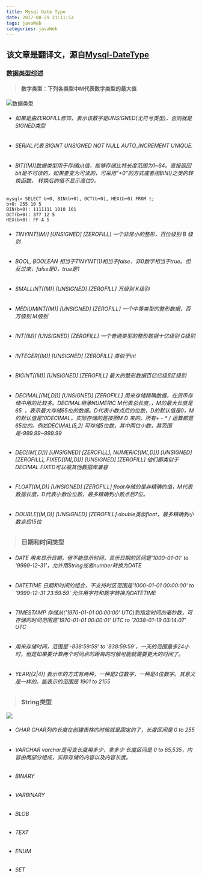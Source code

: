 ```yaml
---
title: Mysql Date Type
date: 2017-08-29 21:11:53
tags: javaWeb
categories: javaWeb
---
```

## 该文章是翻译文，源自[Mysql-DateType](https://dev.mysql.com/doc/refman/5.5/en/numeric-type-overview.html)

### 数据类型综述

> #### 数字类型：下列各类型中M代表数字类型的最大值
    
![数据类型](https://ww1.sinaimg.cn/large/005Y4715gy1fj0fv7pq4mj30e3086mxd.jpg)
    
- ######  如果是由ZEROFILL修饰，表示该数字是UNSIGNED(无符号类型)，否则就是SIGNED类型
- ######  SERIAL代表 BIGINT UNSIGNED NOT NULL AUTO_INCREMENT UNIQUE.
- ######  BIT[(M)]数据类型用于存储bit值，能够存储比特长度范围为1~64。直接返回bit是不可读的，如果要变为可读的，可采用"+0"的方式或者用BIN()之类的转换函数， 转换后的值不显示高位0。
        
```
mysql> SELECT b+0, BIN(b+0), OCT(b+0), HEX(b+0) FROM t;
b+0: 255 10 5
BIN(b+0): 1111111 1010 101
OCT(b+0): 377 12 5
HEX(b+0): FF A 5    
```
- ###### TINYINT[(M)] [UNSIGNED] [ZEROFILL]  一个非常小的整形，百位级别 B 级别
- ###### BOOL, BOOLEAN 相当于TINYINT(1)相当于false，非0数字相当于true。但反过来，false是0，true是1
- ###### SMALLINT[(M)] [UNSIGNED] [ZEROFILL] 万级别 K级别
- ###### MEDIUMINT[(M)] [UNSIGNED] [ZEROFILL]  一个中等类型的整形数据，百万级别 M级别
- ###### INT[(M)] [UNSIGNED] [ZEROFILL] 一个普通类型的整形数据十亿级别 G级别
- ###### INTEGER[(M)] [UNSIGNED] [ZEROFILL]   类似于int
- ###### BIGINT[(M)] [UNSIGNED] [ZEROFILL]  最大的整形数据百亿亿级别Z级别
- ###### DECIMAL[(M[,D])] [UNSIGNED] [ZEROFILL] 用来存储精确数据，在货币存储中用的比较多。DECIMAL继承NUMERIC  M代表总长度，，M的最大长度是65. ，表示最大存储65位的数据。D代表小数点后的位数，D的默认值是0，M的默认值是10DECIMAL。实际存储的是按照M D 来的。所有+ - * / 运算都是65位的。例如DECIMAL(5,2) 可存储5位数，其中两位小数，其范围是-999.99~999.99
- ###### DEC[(M[,D])] [UNSIGNED] [ZEROFILL], NUMERIC[(M[,D])] [UNSIGNED] [ZEROFILL], FIXED[(M[,D])] [UNSIGNED] [ZEROFILL] 他们都类似于DECIMAL  FIXED可以被其他数据库兼容
- ###### FLOAT[(M,D)] [UNSIGNED] [ZEROFILL] float存储的是非精确的值，M代表数据长度，D代表小数位位数，最多精确到小数点后7位。
- ###### DOUBLE[(M,D)] [UNSIGNED] [ZEROFILL]  double类似float，最多精确到小数点后15位
> ### 日期和时间类型
- ###### DATE 用来显示日期，但不能显示时间，显示日期的区间是'1000-01-01' to '9999-12-31'，允许用String或者number转换为DATE
- ###### DATETIME 日期和时间的组合，不支持时区范围是'1000-01-01 00:00:00' to '9999-12-31 23:59:59' 允许用字符和数字转换为DATETIME
- ###### TIMESTAMP 存储从('1970-01-01 00:00:00' UTC)到指定时间的毫秒数，可存储的时间范围是'1970-01-01 00:00:01' UTC to '2038-01-19 03:14:07' UTC
- ###### 用来存储时间，范围是'-838:59:59' to '838:59:59'，一天的范围最多24小时，但是如果要计算两个时间点的距离的时候可能就需要更大的时间了。
- ###### YEAR[(2|4)] 表示年的方式有两种，一种是2位数字，一种是4位数字。其意义是一样的。能表示的范围是 1901 to 2155
> ### String类型

![](https://ww1.sinaimg.cn/large/005Y4715gy1fj0nxsqongj30en03r74a.jpg)
- ###### CHAR CHAR列的长度在创建表格的时候就是固定的了，长度区间是 0 to 255
- ###### VARCHAR varchar是可变长度用多少，拿多少 长度区间是 0 to 65,535，内容由两部分组成，实际存储的内容以及内容长度。
- ###### BINARY
- ###### VARBINARY 
- ###### BLOB 
- ###### TEXT
- ###### ENUM 
- ###### SET


    
